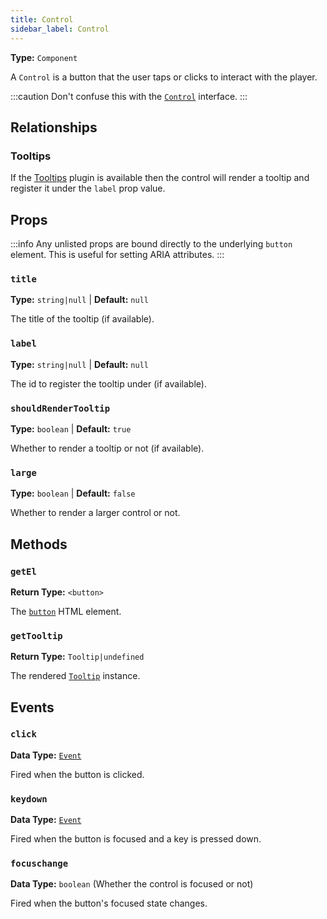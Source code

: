 ```yaml
---
title: Control
sidebar_label: Control
---
```


**Type:** `Component`

A `Control` is a button that the user taps or clicks to interact with the player.

:::caution
Don't confuse this with the [`Control`](./control-interface.md) interface.
:::

## Relationships

### Tooltips

If the [Tooltips](./../../tooltips/tooltips.md) plugin is available then the control will render a 
tooltip and register it under the `label` prop value.

## Props

:::info
Any unlisted props are bound directly to the underlying `button` element. This is useful
for setting ARIA attributes.
:::

### `title`

**Type:** `string|null` | **Default:** `null`

The title of the tooltip (if available).

### `label`

**Type:** `string|null` | **Default:** `null`

The id to register the tooltip under (if available).

### `shouldRenderTooltip`

**Type:** `boolean` | **Default:** `true`

Whether to render a tooltip or not (if available).

### `large`

**Type:** `boolean` | **Default:** `false`

Whether to render a larger control or not.

## Methods

### `getEl`

**Return Type:** `<button>`

The [`button`][mdn-button] HTML element.

[mdn-button]: https://developer.mozilla.org/en-US/docs/Web/HTML/Element/button

### `getTooltip`

**Return Type:** `Tooltip|undefined`

The rendered [`Tooltip`](./../../tooltips/tooltip.md) instance.

## Events

### `click`

**Data Type:** [`Event`][mdn-event]

Fired when the button is clicked.

[mdn-event]: https://developer.mozilla.org/en-US/docs/Web/API/Event

### `keydown`

**Data Type:** [`Event`][mdn-event]

Fired when the button is focused and a key is pressed down.

### `focuschange`

**Data Type:** `boolean` (Whether the control is focused or not)

Fired when the button's focused state changes. 